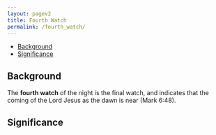 ```yaml
---
layout: pagev2
title: Fourth Watch
permalink: /fourth_watch/
---
```

- [Background](#background)
- [Significance](#significance)

## Background

The **fourth watch** of the night is the final watch, and indicates that the coming of the Lord Jesus as the dawn is near (Mark 6:48).

## Significance
